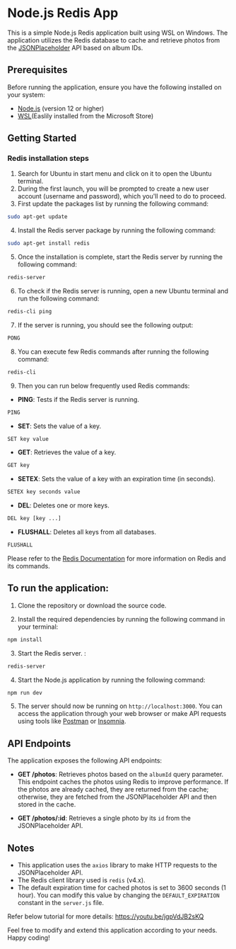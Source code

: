 # Node.js Redis App

This is a simple Node.js Redis application built using WSL on Windows. The application utilizes the Redis database to
cache and retrieve photos from the [JSONPlaceholder](https://jsonplaceholder.typicode.com) API based on album IDs.

## Prerequisites

Before running the application, ensure you have the following installed on your system:

- [Node.js](https://nodejs.org) (version 12 or higher)
- [WSL](https://www.microsoft.com/store/productId/9PN20MSR04DW)(Easlily installed from the Microsoft Store)

## Getting Started

### Redis installation steps

1. Search for Ubuntu in start menu and click on it to open the Ubuntu terminal.
2. During the first launch, you will be prompted to create a new user account (username and password), which you'll need
   to do to proceed.
3. First update the packages list by running the following command:

```bash
sudo apt-get update
```

4. Install the Redis server package by running the following command:

```bash
sudo apt-get install redis
```

5. Once the installation is complete, start the Redis server by running the following command:

```bash
redis-server
```

6. To check if the Redis server is running, open a new Ubuntu terminal and run the following command:

```bash
redis-cli ping
```

7. If the server is running, you should see the following output:

```bash
PONG
```

8. You can execute few Redis commands after running the following command:

```bash
redis-cli
```

9. Then you can run below frequently used Redis commands:

- **PING**: Tests if the Redis server is running.

```bash
PING
```

- **SET**: Sets the value of a key.

```bash
SET key value
```

- **GET**: Retrieves the value of a key.

```bash
GET key
```

- **SETEX**: Sets the value of a key with an expiration time (in seconds).

```bash
SETEX key seconds value
```

- **DEL**: Deletes one or more keys.

```bash
DEL key [key ...]
```

- **FLUSHALL**: Deletes all keys from all databases.

```bash
FLUSHALL
```

Please refer to the [Redis Documentation](https://redis.io/documentation) for more information on Redis and its
commands.

## To run the application:

1. Clone the repository or download the source code.

2. Install the required dependencies by running the following command in your terminal:

```bash
npm install
```

3. Start the Redis server. :

```bash
redis-server
```

4. Start the Node.js application by running the following command:

```bash
npm run dev
```

5. The server should now be running on `http://localhost:3000`. You can access the application through your web browser
   or make API requests using tools like [Postman](https://www.postman.com)
   or [Insomnia](https://insomnia.rest/download).

## API Endpoints

The application exposes the following API endpoints:

- **GET /photos**: Retrieves photos based on the `albumId` query parameter. This endpoint caches the photos using Redis
  to improve performance. If the photos are already cached, they are returned from the cache; otherwise, they are
  fetched from the JSONPlaceholder API and then stored in the cache.

- **GET /photos/:id**: Retrieves a single photo by its `id` from the JSONPlaceholder API.

## Notes

- This application uses the `axios` library to make HTTP requests to the JSONPlaceholder API.
- The Redis client library used is `redis` (v4.x).
- The default expiration time for cached photos is set to 3600 seconds (1 hour). You can modify this value by changing
  the `DEFAULT_EXPIRATION` constant in the `server.js` file.

Refer below tutorial for more details:
https://youtu.be/jgpVdJB2sKQ

Feel free to modify and extend this application according to your needs. Happy coding!
